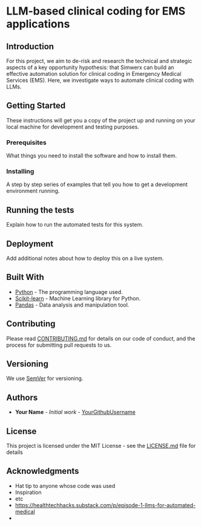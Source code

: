 # LLM-based clinical coding for EMS applications

## Introduction
For this project, we aim to de-risk and research the technical and strategic aspects of a key opportunity hypothesis: that Simwerx can build an effective automation solution for clinical coding in Emergency Medical Services (EMS). Here, we investigate ways to automate clinical coding with LLMs.

## Getting Started
These instructions will get you a copy of the project up and running on your local machine for development and testing purposes.

### Prerequisites
What things you need to install the software and how to install them.

### Installing
A step by step series of examples that tell you how to get a development environment running.

## Running the tests
Explain how to run the automated tests for this system.

## Deployment
Add additional notes about how to deploy this on a live system.

## Built With
* [Python](https://www.python.org/) - The programming language used.
* [Scikit-learn](https://scikit-learn.org/stable/) - Machine Learning library for Python.
* [Pandas](https://pandas.pydata.org/) - Data analysis and manipulation tool.

## Contributing
Please read [CONTRIBUTING.md](https://gist.github.com/PurpleBooth/b24679402957c63ec426) for details on our code of conduct, and the process for submitting pull requests to us.

## Versioning
We use [SemVer](http://semver.org/) for versioning.

## Authors
* **Your Name** - *Initial work* - [YourGithubUsername](https://github.com/YourGithubUsername)

## License
This project is licensed under the MIT License - see the [LICENSE.md](LICENSE.md) file for details

## Acknowledgments
* Hat tip to anyone whose code was used
* Inspiration
* etc
* https://healthtechhacks.substack.com/p/episode-1-llms-for-automated-medical
*
